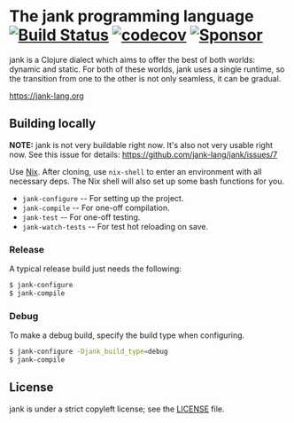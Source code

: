 # The jank programming language [![Build Status](https://app.travis-ci.com/jank-lang/jank.svg?branch=main)](https://travis-ci.org/jank-lang/jank) [![codecov](https://codecov.io/gh/jank-lang/jank/branch/main/graph/badge.svg)](https://codecov.io/gh/jank-lang/jank) [![Sponsor](https://img.shields.io/static/v1?label=Sponsor&message=%E2%9D%A4&logo=GitHub&link=https://github.com/sponsors/jeaye&color=red)](https://github.com/sponsors/jeaye)

jank is a Clojure dialect which aims to offer the best of both worlds: dynamic
and static. For both of these worlds, jank uses a single runtime, so the
transition from one to the other is not only seamless, it can be gradual.

https://jank-lang.org

## Building locally
**NOTE:** jank is not very buildable right now. It's also not very usable right
now. See this issue for details: https://github.com/jank-lang/jank/issues/7

Use [Nix](https://nixos.org/manual/nix/stable/). After cloning, use `nix-shell`
to enter an environment with all necessary deps. The Nix shell will also set up
some bash functions for you.

* `jank-configure` -- For setting up the project.
* `jank-compile` -- For one-off compilation.
* `jank-test` -- For one-off testing.
* `jank-watch-tests` -- For test hot reloading on save.

### Release
A typical release build just needs the following:

```bash
$ jank-configure
$ jank-compile
```

### Debug
To make a debug build, specify the build type when configuring.

```bash
$ jank-configure -Djank_build_type=debug
$ jank-compile
```

## License
jank is under a strict copyleft license; see the
[LICENSE](https://github.com/jank-lang/jank/blob/main/LICENSE) file.
